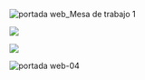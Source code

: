 ![portada web_Mesa de trabajo 1](https://user-images.githubusercontent.com/81307858/114282868-810bf500-9a14-11eb-94fd-d5a60cffda03.jpg)


[<img align="center"  src="https://user-images.githubusercontent.com/81307858/114282876-8ec17a80-9a14-11eb-8a3c-035298e4bbe4.jpg" />][Website]

[Website]: https://9hfyi38uxoi.typeform.com/to/Q4tesL7f


[<img align="center" src="https://user-images.githubusercontent.com/81307858/114282887-a8fb5880-9a14-11eb-98ad-78b3c6ffe02d.jpg" />][Descargar]

[Descargar]: https://9hfyi38uxoi.typeform.com/to/Q4tesL7f


![portada web-04](https://user-images.githubusercontent.com/81307858/114282894-b4e71a80-9a14-11eb-9773-ac33b86a99ce.jpg)

